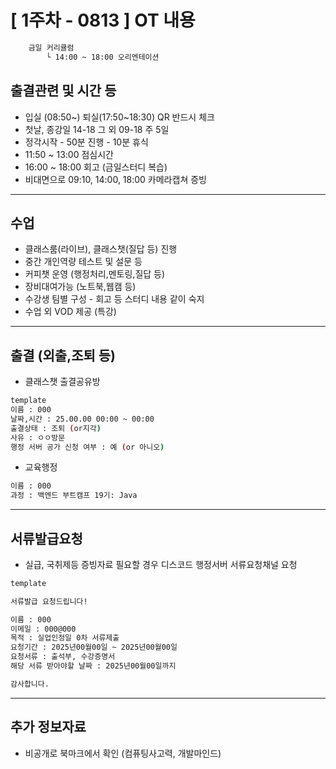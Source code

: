 # [ 1주차 - 0813 ] OT 내용


```bash
    금일 커리큘럼
        └ 14:00 ~ 18:00 오리엔테이션
```

## 출결관련 및 시간 등

* 입실 (08:50~) 퇴실(17:50~18:30) QR 반드시 체크
* 첫날, 종강일 14-18 그 외 09-18 주 5일
* 정각시작 - 50분 진행 - 10분 휴식
* 11:50 ~ 13:00 점심시간
* 16:00 ~ 18:00 회고 (금일스터디 복습)
* 비대면으로 09:10, 14:00, 18:00 카메라캡쳐 증빙

---

## 수업

* 클래스룸(라이브), 클래스챗(질답 등) 진행
* 중간 개인역량 테스트 및 설문 등
* 커피챗 운영 (행정처리,멘토링,질답 등)
* 장비대여가능 (노트북,웹캠 등)
* 수강생 팀별 구성 - 회고 등 스터디 내용 같이 숙지
* 수업 외 VOD 제공 (특강)

---

## 출결 (외출,조퇴 등)
* 클래스챗 출결공유방
```bash
template
이름 : 000
날짜,시간 : 25.00.00 00:00 ~ 00:00
출결상태 : 조퇴 (or지각)
사유 : ㅇㅇ방문
행정 서버 공가 신청 여부 : 예 (or 아니오)
```
* 교육행정
```bash
이름 : 000
과정 : 백엔드 부트캠프 19기: Java
```

---

## 서류발급요청
* 실급, 국취제등 증빙자료 필요할 경우
    디스코드 행정서버 서류요청채널 요청

```bash
template

서류발급 요청드립니다!

이름 : 000
이메일 : 000@000
목적 : 실업인정일 0차 서류제출
요청기간 : 2025년00월00일 ~ 2025년00월00일
요청서류 : 출석부, 수강증명서
해당 서류 받아야할 날짜 : 2025년00월00일까지

감사합니다.
```

---

## 추가 정보자료
* 비공개로 북마크에서 확인 (컴퓨팅사고력, 개발마인드)
